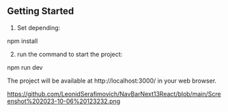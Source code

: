 ## Getting Started

1) Set depending:

npm install

2) run the command to start the project:

npm run dev

The project will be available at http://localhost:3000/ in your web browser.

https://github.com/LeonidSerafimovich/NavBarNext13React/blob/main/Screenshot%202023-10-06%20123232.png
